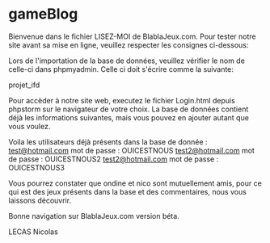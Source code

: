 # gameBlog


Bienvenue dans le fichier LISEZ-MOI de BlablaJeux.com.
Pour tester notre site avant sa mise en ligne, veuillez respecter les consignes ci-dessous:

Lors de l'importation de la base de données, veuillez vérifier le nom de celle-ci dans phpmyadmin.
Celle ci doit s'écrire comme la suivante:

projet_ifd

Pour accèder à notre site web, executez le fichier Login.html depuis phpstorm sur le navigateur de votre choix.
La base de données contient déjà les informations suivantes, mais vous pouvez en ajouter autant que vous voulez.

Voila les utilisateurs déjà présents dans la base de donnée :
test@hotmail.com		mot de passe : OUICESTNOUS
test2@hotmail.com		mot de passe : OUICESTNOUS2
test2@hotmail.com		mot de passe : OUICESTNOUS3

Vous pourrez constater que ondine et nico sont mutuellement amis, pour ce qui est des jeux présents dans la base et des
commentaires, nous vous laissons découvrir.

Bonne navigation sur BlablaJeux.com version béta.

LECAS Nicolas
